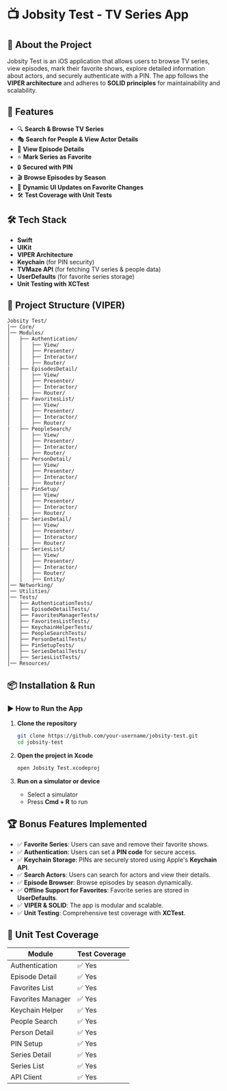 # 📺 Jobsity Test - TV Series App

## 📖 About the Project
Jobsity Test is an iOS application that allows users to browse TV series, view episodes, mark their favorite shows, explore detailed information about actors, and securely authenticate with a PIN. The app follows the **VIPER architecture** and adheres to **SOLID principles** for maintainability and scalability.

## 🚀 Features
- 🔍 **Search & Browse TV Series**
- 🎭 **Search for People & View Actor Details**
- 📅 **View Episode Details**
- ⭐ **Mark Series as Favorite**
- 🔒 **Secured with PIN**
- 🎬 **Browse Episodes by Season**
- 🔄 **Dynamic UI Updates on Favorite Changes**
- 🛠 **Test Coverage with Unit Tests**

## 🛠️ Tech Stack
- **Swift**
- **UIKit**
- **VIPER Architecture**
- **Keychain** (for PIN security)
- **TVMaze API** (for fetching TV series & people data)
- **UserDefaults** (for favorite series storage)
- **Unit Testing with XCTest**

## 📂 Project Structure (VIPER)
```
Jobsity Test/
│── Core/
│── Modules/
│   ├── Authentication/
│   │   ├── View/
│   │   ├── Presenter/
│   │   ├── Interactor/
│   │   ├── Router/
|   ├── EpisodesDetail/
│   │   ├── View/
│   │   ├── Presenter/
│   │   ├── Interactor/
│   │   ├── Router/
|   ├── FavoritesList/
│   │   ├── View/
│   │   ├── Presenter/
│   │   ├── Interactor/
│   │   ├── Router/
|   ├── PeopleSearch/
│   │   ├── View/
│   │   ├── Presenter/
│   │   ├── Interactor/
│   │   ├── Router/
|   ├── PersonDetail/
│   │   ├── View/
│   │   ├── Presenter/
│   │   ├── Interactor/
│   │   ├── Router/
|   ├── PinSetup/
│   │   ├── View/
│   │   ├── Presenter/
│   │   ├── Interactor/
│   │   ├── Router/
|   ├── SeriesDetail/
│   │   ├── View/
│   │   ├── Presenter/
│   │   ├── Interactor/
│   │   ├── Router/
|   ├── SeriesList/
│   │   ├── View/
│   │   ├── Presenter/
│   │   ├── Interactor/
│   │   ├── Router/
│   │   ├── Entity/
│── Networking/
│── Utilities/
│── Tests/
│   ├── AuthenticationTests/
│   ├── EpisodeDetailTests/
│   ├── FavoritesManagerTests/
│   ├── FavoritesListTests/
│   ├── KeychainHelperTests/
│   ├── PeopleSearchTests/
│   ├── PersonDetailTests/
│   ├── PinSetupTests/
│   ├── SeriesDetailTests/
│   ├── SeriesListTests/
│── Resources/
```

## 📦 Installation & Run
### ▶️ **How to Run the App**
1. **Clone the repository**  
   ```sh
   git clone https://github.com/your-username/jobsity-test.git
   cd jobsity-test
   ```

2. **Open the project in Xcode**  
   ```sh
   open Jobsity Test.xcodeproj
   ```

3. **Run on a simulator or device**  
   - Select a simulator
   - Press **Cmd + R** to run

## 🏆 Bonus Features Implemented
- ✅ **Favorite Series**: Users can save and remove their favorite shows.
- ✅ **Authentication**: Users can set a **PIN code** for secure access.
- ✅ **Keychain Storage**: PINs are securely stored using Apple's **Keychain API**.
- ✅ **Search Actors**: Users can search for actors and view their details.
- ✅ **Episode Browser**: Browse episodes by season dynamically.
- ✅ **Offline Support for Favorites**: Favorite series are stored in **UserDefaults**.
- ✅ **VIPER & SOLID**: The app is modular and scalable.
- ✅ **Unit Testing**: Comprehensive test coverage with **XCTest**.

## 🧪 Unit Test Coverage
| Module          | Test Coverage |
|----------------|--------------|
| Authentication | ✅ Yes |
| Episode Detail | ✅ Yes |
| Favorites List | ✅ Yes |
| Favorites Manager | ✅ Yes |
| Keychain Helper | ✅ Yes |
| People Search | ✅ Yes |
| Person Detail | ✅ Yes |
| PIN Setup | ✅ Yes |
| Series Detail | ✅ Yes |
| Series List | ✅ Yes |
| API Client | ✅ Yes |
